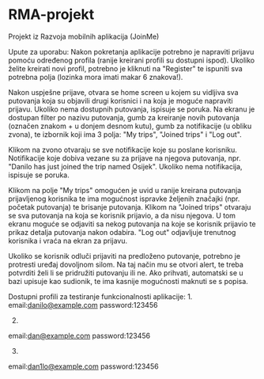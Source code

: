 # RMA-projekt
Projekt iz Razvoja mobilnih aplikacija (JoinMe)

Upute za uporabu:
Nakon pokretanja aplikacije potrebno je napraviti prijavu pomoću određenog profila (ranije kreirani profili su dostupni ispod). Ukoliko želite kreirati novi profil, potrebno je kliknuti na "Register" te ispuniti sva potrebna polja (lozinka mora imati makar 6 znakova!).

Nakon uspješne prijave, otvara se home screen u kojem su vidljiva sva putovanja koja su objavili drugi korisnici i na koja je moguće napraviti prijavu. Ukoliko nema dostupnih putovanja, ispisuje se poruka. Na ekranu je dostupan filter po nazivu putovanja, gumb za kreiranje novih putovanja (označen znakom + u donjem desnom kutu), gumb za notifikacije (u obliku zvona), te izbornik koji ima 3 polja: "My trips", "Joined trips" i "Log out".

Klikom na zvono otvaraju se sve notifikacije koje su poslane korisniku. Notifikacije koje dobiva vezane su za prijave na njegova putovanja, npr. "Danilo has just joined the trip named Osijek". Ukoliko nema notifikacija, ispisuje se poruka. 

Klikom na polje "My trips" omogućen je uvid u ranije kreirana putovanja prijavljenog korisnika te ima mogućnost ispravke željenih značajki (npr. početak putovanja) te brisanje putovanja. Klikom na "Joined trips" otvaraju se sva putovanja na koja se korisnik prijavio, a da nisu njegova. U tom ekranu moguće se odjaviti sa nekog putovanja na koje se korisnik prijavio te prikaz detalja putovanja nakon odabira. "Log out" odjavljuje trenutnog korisnika i vraća na ekran za prijavu.

Ukoliko se korisnik odluči prijaviti na predloženo putovanje, potrebno je protresti uređaj dovoljnom silom. Na taj način mu se otvori alert, te treba potvrditi želi li se pridružiti putovanju ili ne. Ako prihvati, automatski se u bazi upisuje kao sudionik, te ima kasnije mogućnosti maknuti se s popisa. 

Dostupni profili za testiranje funkcionalnosti aplikacije:
1.
email:danilo@example.com
password:123456

2.
email:dan@example.com
password:123456

3.
email:dan1lo@example.com
password:123456